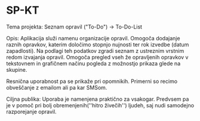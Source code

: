 # SP-KT

Tema projekta: Seznam opravil ("To-Do") -> To-Do-List

Opis:
Aplikacija služi namenu organizacije opravil.
Omogoča dodajanje raznih opravkov, katerim določimo stopnjo nujnosti ter rok izvedbe (datum zapadlosti).
Na podlagi teh podatkov zgradi seznam z ustreznim vrstnim redom izvajanja opravil.
Omogoča pregled vseh že opravljenih opravkov v tekstovnem in grafičnem načinu pogleda z možnostjo prikaza glede na skupine.

Resnična uporabnost pa se prikaže pri opomnikih. Primerni so recimo obveščanje z emailom ali pa kar SMSom.

Ciljna publika:
Uporaba je namenjena praktično za vsakogar. Predvsem pa je v pomoč pri bolj obremenjenih(''hitro živečih'') ljudeh, saj nudi samodejno razporejanje opravil.




